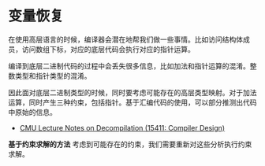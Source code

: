 # 变量恢复

在使用高层语言的时候，编译器会潜在地帮我们做一些事情。比如访问结构体成员，访问数组下标，对应的底层代码会执行对应的指针运算。

编译到底层二进制代码的过程中会丢失很多信息，比如加法和指针运算的混淆。整数类型和指针类型的混淆。

因此面对底层二进制类型的时候，同时要考虑可能存在的高层类型映射。对于加法运算，同时产生三种约束，包括指针。基于汇编代码的使用，可以部分推测出代码中原始的信息。

- [CMU Lecture Notes on Decompilation (15411: Compiler Design)](https://www.cs.cmu.edu/~fp/courses/15411-f13/lectures/20-decompilation.pdf) 

**基于约束求解的方法** 考虑到可能存在的约束，我们需要重新对这些分析执行约束求解。
